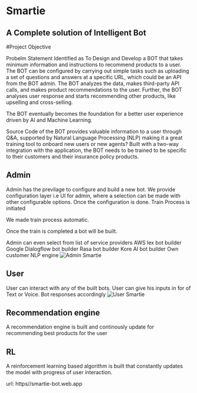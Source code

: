 # Smartie
## A Complete solution of Intelligent Bot


#Project Objective 


Probelm Statement Identified as To Design and Develop a BOT that takes minimum information and instructions to recommend products to a user. The BOT can be configured by carrying out simple tasks such as uploading a set of questions and answers at a specific URL, which could be an API from the BOT admin. The BOT analyzes the data, makes third-party API calls, and makes product recommendations to the user. Further, the BOT analyses user response and starts recommending other products, like upselling and cross-selling.

The BOT eventually becomes the foundation for a better user experience driven by AI and Machine Learning.

Source Code of the  BOT  provides valuable information to a user through Q&A, supported by Natural Language Processing (NLP) making it a great training tool to onboard new users or new agents? Built with a two-way integration with the application, the BOT needs to be trained to be specific to their customers and their insurance policy products.

## Admin
Admin has the previlage to configure and build a new bot. 
We provide configuration layer i.e UI for admin, where a selection can be made with other 
configurable options.
Once the configuration is done. Train Process is initiated

We made train process automatic. 

Once the train is completed a bot will be built. 

Admin can even select from list of service providers
    AWS lex bot builder
    Google Dialogflow bot builder
    Rasa bot builder
    Kore AI bot builder
    Own customer NLP engine
    ![Admin Smartie](https://user-images.githubusercontent.com/36561348/177045016-fe2ccdea-18c7-462c-8c6c-8911e03ce949.png)


## User
User can interact with any of the built bots. 
User can give his inputs in for of Text or Voice. Bot responses accordingly
![User Smartie](https://user-images.githubusercontent.com/36561348/177045025-ff2f99ef-680a-4707-b9bb-0b3a8a993c4b.png)

## Recommendation engine
A recommendation engine is built and continously update for recommending best products for the user

## RL 
A reinforcement learning based algorithm is built that constantly updates the model with progress of
user interaction.

url: https//smartie-bot.web.app
